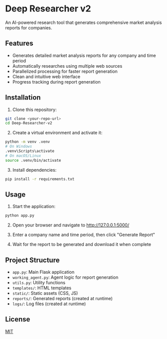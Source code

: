 # Deep Researcher v2

An AI-powered research tool that generates comprehensive market analysis reports for companies.

## Features

- Generates detailed market analysis reports for any company and time period
- Automatically researches using multiple web sources
- Parallelized processing for faster report generation
- Clean and intuitive web interface
- Progress tracking during report generation

## Installation

1. Clone this repository:
```bash
git clone <your-repo-url>
cd Deep-Researcher-v2
```

2. Create a virtual environment and activate it:
```bash
python -m venv .venv
# On Windows
.venv\Scripts\activate
# On macOS/Linux
source .venv/bin/activate
```

3. Install dependencies:
```bash
pip install -r requirements.txt
```

## Usage

1. Start the application:
```bash
python app.py
```

2. Open your browser and navigate to http://127.0.0.1:5000/

3. Enter a company name and time period, then click "Generate Report"

4. Wait for the report to be generated and download it when complete

## Project Structure

- `app.py`: Main Flask application
- `working_agent.py`: Agent logic for report generation
- `utils.py`: Utility functions
- `templates/`: HTML templates
- `static/`: Static assets (CSS, JS)
- `reports/`: Generated reports (created at runtime)
- `logs/`: Log files (created at runtime)

## License

[MIT](LICENSE) 